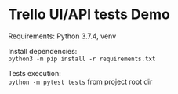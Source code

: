 # Trello UI/API tests Demo

Requirements: Python 3.7.4, venv

Install dependencies:\
`python3 -m pip install -r requirements.txt`

Tests execution:\
`python -m pytest tests` from project root dir
